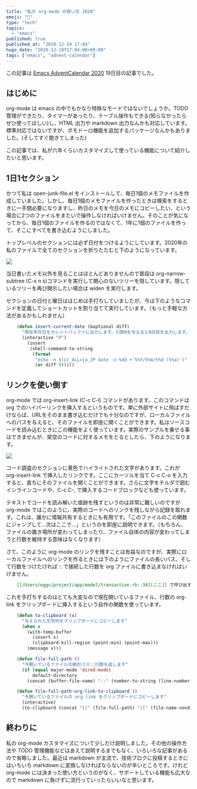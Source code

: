 ```yaml
---
title: "私の org-mode の使い方 2020"
emoji: "🔨"
type: "tech"
topics:
  - "emacs"
published: true
published_at: "2020-12-19 17:04"
hugo_date: "2020-12-19T17:04:00+09:00"
tags: ["emacs", "advent-calendar"]
---
```


この記事は [Emacs AdventCalendar 2020](https://qiita.com/advent-calendar/2020/emacs) 19日目の記事でした。

## はじめに

org-mode は emacs の中でもかなり特殊なモードではないでしょうか。TODO管理ができたり、タイマーがあったり、テーブル操作もできる(知らなかったらぜひ使ってほしい)し、HTML 出力や markdown 出力なんかも対応しています。標準対応ではないですが、ポモドーロ機能を追加するパッケージなんかもありました。(そしてすぐ飽きてしまった)

この記事では、私が六年くらいカスタマイズして使っている機能について紹介したいと思います。

## 1日1セクション

かつて私は open-junk-file.el をインストールして、毎日1個のメモファイルを作成していました。しかし、毎日1個のメモファイルを作ったときは検索をするときに一手間必要になりますし、昨日のメモを今日のメモにコピーしたい、という場合に2つのファイルをまたいで操作しなければいけません。そのことが気になってから、毎日1個のファイルを作るのではなくて、1年に1個のファイルを作って、そこにすべてを書き込むようにしました。

トップレベルのセクションには必ず日付をつけるようにしています。2020年の私のファイルで全てのセクションを折りたたむと下のようになっています。

![](https://storage.googleapis.com/zenn-user-upload/roevxu6y855v5qrkrysbae0wa710)


当日書いたメモ以外を見ることはほとんどありませんので普段は org-narrow-subtree (C-x n s)コマンドを実行して関心のないツリーを隠しています。隠しているツリーを再び開示したい場合は widen を実行します。

セクションの日付と曜日ははじめは手打ちしていましたが、今は下のようなコマンドを定義してショートカットを割り当てて実行しています。（もっと手軽な方法があるかもしれません）

```lisp
    (defun insert-current-date (&optional diff)
      "現在年月日をカレントバッファに出力します。引数Nを与えるとN日前を出力します。"
      (interactive "P")
        (insert
         (shell-command-to-string
          (format
           "echo -n $(LC_ALL=ja_JP date -v-%dd +'%%Y/%%m/%%d (%%a)')"
           (or diff 0)))))
```

## リンクを使い倒す

org-mode では org-insert-link (C-c C-l) コマンドがあります。このコマンドは org でのハイパーリンクを挿入するというものです。単に外部サイトに飛ばすだけならば、URLをそのまま書き込むだけでも十分なのですが、ローカルファイルへのパスを与えると、そのファイルを即座に開くことができます。私はソースコードを読み込むときにこの機能をよく使っています。実際のサンプルを乗せる事はできませんが、架空のコードに対するメモをとるとしたら、下のようになります。

![](https://storage.googleapis.com/zenn-user-upload/u9xlhihpspzoi51kuu90g3ircclq)

コード調査のセクションに黄色でハイライトされた文字があります。これが org-insert-link で挿入したリンクです。ここにカーソルを当て C-c C-o を入力すると、直ちにそのファイルを開くことができます。さらに文字をチルダで囲むインラインコードや、C-c C-, で挿入するコードブロックなども使っています。

テキストでコードを読み解いた痕跡を残すというのは非常に難しいのですがorg-mode ではこのように、実際のコードへのリンクを残しながら記録を取れます。これは、誰かに情報共有するときにも有用です。「このファイルのこの関数にジャンプして…次はここで…」というのを即座に説明できます。（もちろん、ファイルの置き場所が変わってしまったり、ファイル自体の内容が変わってしまうと行数を維持する意味はなくなります）

さて、このように org-mode のリンクを残すことは有益なのですが、実際にローカルファイルへのリンクを作るときには下のようにファイルの長いパス、そして行数をつけたければ :: で接続した行数を org ファイルに書き込まなければいけません。

```org
    [[/Users/eggc/project/app/model/transaction.rb::34][ここ]] で呼び出す。
```

これを手打ちするのはとても大変なので現在開いているファイル、行数の org-link をクリップボードに挿入するという自作の関数を使っています。

```lisp
    (defun to-clipboard (x)
      "与えられた文字列をクリップボードにコピーします"
      (when x
        (with-temp-buffer
          (insert x)
          (clipboard-kill-region (point-min) (point-max)))
        (message x)))

    (defun file-full-path ()
      "今開いているファイルの絶対パス::行数を返します"
      (if (equal major-mode 'dired-mode)
          default-directory
        (concat (buffer-file-name) "::" (number-to-string (line-number-at-pos)))))

    (defun file-full-path-org-link-to-clipboard ()
      "今開いているファイルの org link をクリップボードにコピーします"
      (interactive)
      (to-clipboard (concat "[[" (file-full-path) "][" (file-name-nondirectory buffer-file-name) "]]")))
```

## 終わりに

私の org-mode カスタマイズについて少しだけ説明しました。その他の操作方法や TODO 管理機能などはあえて説明するまでもなく、いろいろな記事があるので省略しました。最近は markdown が主流で、技術ブロクに投稿するときにはいちいち markdown に変換しなければならないのが辛いところです。けれど org-mode には決まった使い方というのがなく、サポートしている機能も広大なので markdown に負けずに流行っていったらいいなと思います。
